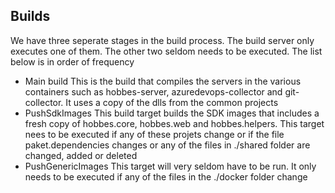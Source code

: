 
## Builds

We have three seperate stages in the build process. The build server only executes one of them. The other two seldom needs to be executed. The list below is in order of frequency

- Main build
This is the build that compiles the servers in the various containers such as hobbes-server, azuredevops-collector and git-collector. It uses a copy of the dlls from the common projects
- PushSdkImages
This build target builds the SDK images that includes a fresh copy of hobbes.core, hobbes.web and hobbes.helpers. This target nees to be executed if any of these projets change or if the file paket.dependencies changes or any of the files in ./shared folder are changed, added or deleted
- PushGenericImages
This target will very seldom have to be run. It only needs to be executed if any of the files in the ./docker folder change